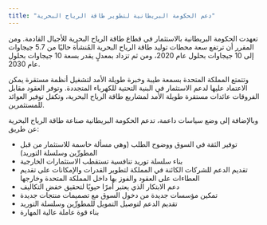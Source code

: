 ```yaml
---
title: "دعم الحكومة البريطانية لتطوير طاقة الرياح البحرية"
---
```

تعهدت الحكومة البريطانية بالاستثمار في قطاع طاقة الرياح البحرية للأجيال القادمة. ومن المقرر أن ترتفع سعة محطات توليد طاقة الرياح البحرية المُنشأة حاليًا من 5.7 جيجاوات إلى 10 جيجاوات بحلول عام 2020، ومن ثم تزداد بمعدلٍ يقدر بسعة 10 جيجاوات بحلول عام 2030.

وتتمتع المملكة المتحدة بسمعة طيبة وخبرة طويلة الأمد لتشغيل أنظمة مستقرة يمكن الاعتماد عليها لدعم الاستثمار في البنية التحتية للكهرباء المتجددة. وتوفر العقود مقابل الفروقات عائدات مستقرة طويلة الأمد لمشاريع طاقة الرياح البحرية، وتكفل توفير العوائد للمستثمرين.

وبالإضافة إلى وضع سياسات داعمة، تدعم الحكومة البريطانية صناعة طاقة الرياح البحرية عن طريق:

- توفير الثقة في السوق ووضوح الطلب (وهي مسألة حاسمة للاستثمار من قبل المطورِّين وسلسلة التوريد)
- بناء سلسلة توريد تنافسية تستقطب الاستثمارات الخارجية
- تقديم الدعم للشركات الكائنة في المملكة لتطوير القدرات والإمكانات على تقديم العطاءات على العقود والفوز بها داخل المملكة المتحدة وخارجها
- دعم الابتكار الذي يعتبر أمرًا حيويًا لتحقيق خفض التكاليف
- تمكين مؤسسات جديدة من دخول السوق مع تصميمات منتجات جديدة
- تقديم الدعم لتوصيل التمويل للمطورِّين وسلسلة التوريد
- بناء قوة عاملة عالية المهارة
